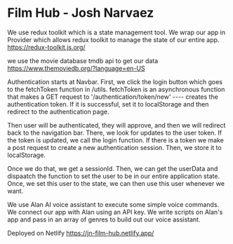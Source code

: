 # Film Hub - Josh Narvaez

We use redux toolkit which is a state management tool. We wrap our app in Provider which allows redux toolkit to manage the state of our entire app.
https://redux-toolkit.js.org/

we use the movie database tmdb api to get our data
https://www.themoviedb.org/?language=en-US


Authentication starts at Navbar. First, we click the login button which goes to the fetchToken function in /utils. fetchToken is an asynchronous function that makes a GET request to '/authentication/token/new' ---- creates the authentication token. If it is successful, set it to localStorage and then redirect to the authentication page.

Then user will be authenticated, they will approve, and then we will redirect back to the navigation bar. There, we look for updates to the user token. If the token is updated, we call the login function. If there is a token we make a post request to create a new authentication session. Then, we store it to localStorage.

Once we do that, we get a sessionId. Then, we can get the userData and dispaatch the function to set the user to be in our entire application state. Once, we set this user to the state, we can then use this user whenever we want.

We use Alan AI voice assistant to execute some simple voice commands. We connect our app with Alan using an API key. We write scripts on Alan's app and pass in an array of genres to build out our voice assistant.

Deployed on Netlify
https://jn-film-hub.netlify.app/ 